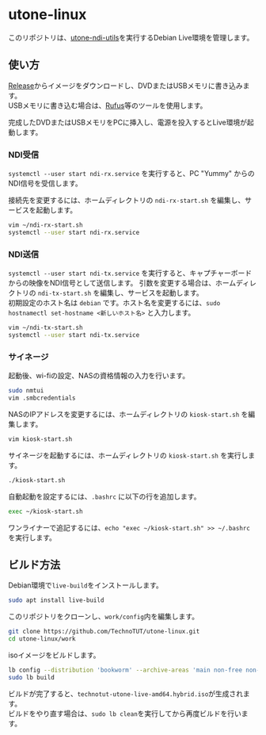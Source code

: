 # utone-linux
このリポジトリは、[utone-ndi-utils](https://github.com/TechnoTUT/utone-ndi-utils)を実行するDebian Live環境を管理します。

## 使い方
[Release](https://github.com/TechnoTUT/utone-linux/releases)からイメージをダウンロードし、DVDまたはUSBメモリに書き込みます。  
USBメモリに書き込む場合は、[Rufus](https://rufus.ie/)等のツールを使用します。  

完成したDVDまたはUSBメモリをPCに挿入し、電源を投入するとLive環境が起動します。

### NDI受信
`systemctl --user start ndi-rx.service` を実行すると、PC "Yummy" からのNDI信号を受信します。

接続先を変更するには、ホームディレクトリの `ndi-rx-start.sh` を編集し、サービスを起動します。
```bash
vim ~/ndi-rx-start.sh
systemctl --user start ndi-rx.service
```

### NDI送信
`systemctl --user start ndi-tx.service` を実行すると、キャプチャーボードからの映像をNDI信号として送信します。
引数を変更する場合は、ホームディレクトリの `ndi-tx-start.sh` を編集し、サービスを起動します。  
初期設定のホスト名は `debian` です。ホスト名を変更するには、`sudo hostnamectl set-hostname <新しいホスト名>` と入力します。
```bash
vim ~/ndi-tx-start.sh
systemctl --user start ndi-tx.service
```

### サイネージ
起動後、wi-fiの設定、NASの資格情報の入力を行います。  
```bash
sudo nmtui
vim .smbcredentials
```
NASのIPアドレスを変更するには、ホームディレクトリの `kiosk-start.sh` を編集します。
```bash
vim kiosk-start.sh
```
サイネージを起動するには、ホームディレクトリの `kiosk-start.sh` を実行します。
```bash
./kiosk-start.sh
```
自動起動を設定するには、`.bashrc` に以下の行を追加します。
```bash
exec ~/kiosk-start.sh
```
ワンライナーで追記するには、`echo "exec ~/kiosk-start.sh" >> ~/.bashrc` を実行します。

## ビルド方法
Debian環境で`live-build`をインストールします。
```bash
sudo apt install live-build
```
このリポジトリをクローンし、`work/config`内を編集します。
```bash
git clone https://github.com/TechnoTUT/utone-linux.git
cd utone-linux/work
```
isoイメージをビルドします。
```bash
lb config --distribution 'bookworm' --archive-areas 'main non-free non-free-firmware contrib' --bootappend-live 'boot=live components splash persistence' --image-name 'technotut-utone-live'
sudo lb build
```
ビルドが完了すると、`technotut-utone-live-amd64.hybrid.iso`が生成されます。  
ビルドをやり直す場合は、`sudo lb clean`を実行してから再度ビルドを行います。
